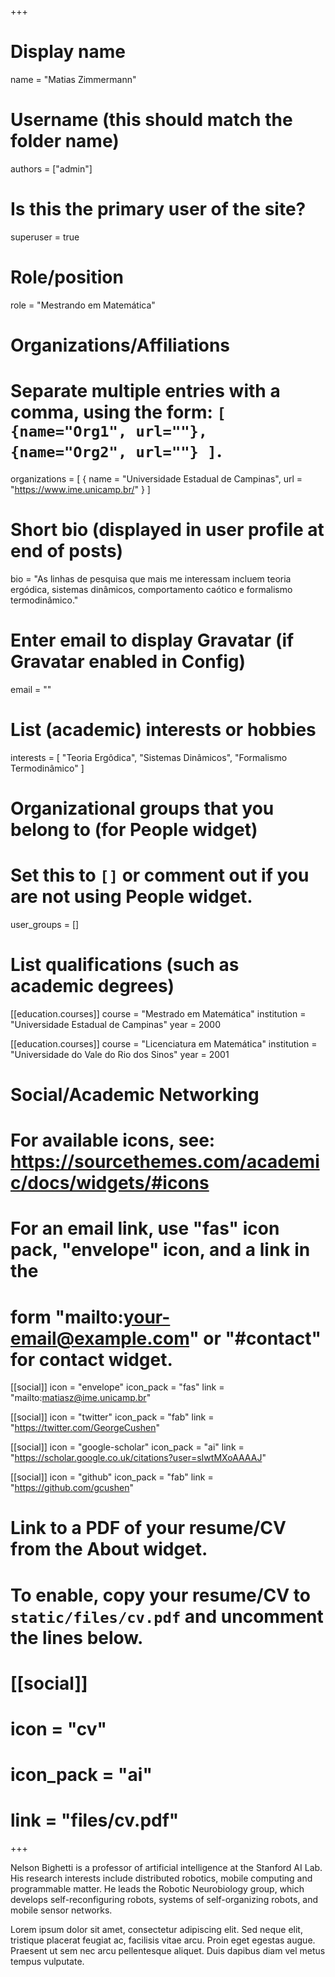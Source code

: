 +++
# Display name
name = "Matias Zimmermann"

# Username (this should match the folder name)
authors = ["admin"]

# Is this the primary user of the site?
superuser = true

# Role/position
role = "Mestrando em Matemática"

# Organizations/Affiliations
#   Separate multiple entries with a comma, using the form: `[ {name="Org1", url=""}, {name="Org2", url=""} ]`.
organizations = [ { name = "Universidade Estadual de Campinas", url = "https://www.ime.unicamp.br/" } ]

# Short bio (displayed in user profile at end of posts)
bio = "As linhas de pesquisa que mais me interessam incluem teoria ergódica, sistemas dinâmicos, comportamento caótico e formalismo termodinâmico."

# Enter email to display Gravatar (if Gravatar enabled in Config)
email = ""

# List (academic) interests or hobbies
interests = [
  "Teoria Ergôdica",
  "Sistemas Dinâmicos",
  "Formalismo Termodinâmico"
]

# Organizational groups that you belong to (for People widget)
#   Set this to `[]` or comment out if you are not using People widget.
user_groups = []

# List qualifications (such as academic degrees)
[[education.courses]]
  course = "Mestrado em Matemática"
  institution = "Universidade Estadual de Campinas"
  year = 2000

[[education.courses]]
  course = "Licenciatura em Matemática"
  institution = "Universidade do Vale do Rio dos Sinos"
  year = 2001

# Social/Academic Networking
# For available icons, see: https://sourcethemes.com/academic/docs/widgets/#icons
#   For an email link, use "fas" icon pack, "envelope" icon, and a link in the
#   form "mailto:your-email@example.com" or "#contact" for contact widget.

[[social]]
  icon = "envelope"
  icon_pack = "fas"
  link = "mailto:matiasz@ime.unicamp.br"

[[social]]
  icon = "twitter"
  icon_pack = "fab"
  link = "https://twitter.com/GeorgeCushen"

[[social]]
  icon = "google-scholar"
  icon_pack = "ai"
  link = "https://scholar.google.co.uk/citations?user=sIwtMXoAAAAJ"

[[social]]
  icon = "github"
  icon_pack = "fab"
  link = "https://github.com/gcushen"

# Link to a PDF of your resume/CV from the About widget.
# To enable, copy your resume/CV to `static/files/cv.pdf` and uncomment the lines below.
# [[social]]
#   icon = "cv"
#   icon_pack = "ai"
#   link = "files/cv.pdf"

+++

Nelson Bighetti is a professor of artificial intelligence at the Stanford AI Lab. His research interests include distributed robotics, mobile computing and programmable matter. He leads the Robotic Neurobiology group, which develops self-reconfiguring robots, systems of self-organizing robots, and mobile sensor networks.

Lorem ipsum dolor sit amet, consectetur adipiscing elit. Sed neque elit, tristique placerat feugiat ac, facilisis vitae arcu. Proin eget egestas augue. Praesent ut sem nec arcu pellentesque aliquet. Duis dapibus diam vel metus tempus vulputate. 
